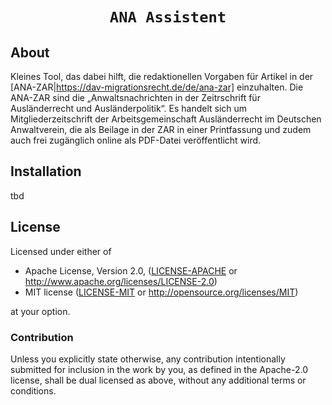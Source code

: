 <div align="center">

  <h1><code>ANA Assistent</code></h1>

</div>

## About

Kleines Tool, das dabei hilft, die redaktionellen Vorgaben für Artikel in der [ANA-ZAR|https://dav-migrationsrecht.de/de/ana-zar] einzuhalten. Die ANA-ZAR sind die „Anwaltsnachrichten in der Zeitrschrift für Ausländerrecht und Ausländerpolitik“. Es handelt sich um Mitgliederzeitschrift der Arbeitsgemeinschaft Ausländerrecht im Deutschen Anwaltverein, die als Beilage in der ZAR in einer Printfassung und zudem auch frei zugänglich online als PDF-Datei veröffentlicht wird.

## Installation

tbd

## License

Licensed under either of

* Apache License, Version 2.0, ([LICENSE-APACHE](LICENSE-APACHE) or http://www.apache.org/licenses/LICENSE-2.0)
* MIT license ([LICENSE-MIT](LICENSE-MIT) or http://opensource.org/licenses/MIT)

at your option.

### Contribution

Unless you explicitly state otherwise, any contribution intentionally
submitted for inclusion in the work by you, as defined in the Apache-2.0
license, shall be dual licensed as above, without any additional terms or
conditions.
